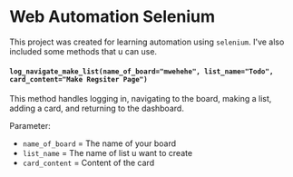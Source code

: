 # Web Automation Selenium

This project was created for learning automation using `selenium`. I've also included some methods that u can use.

#### `log_navigate_make_list(name_of_board="mwehehe", list_name="Todo", card_content="Make Regsiter Page")`

This method handles logging in, navigating to the board, making a list, adding a card, and returning to the dashboard. 

Parameter:

- `name_of_board` = The name of your board
- `list_name` = The name of list u want to create
- `card_content` = Content of the card

